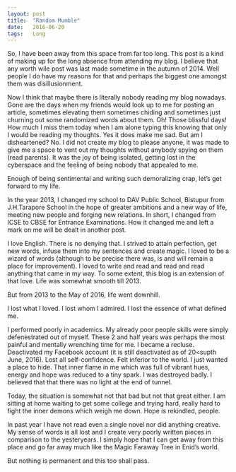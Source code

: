 ```yaml
---
layout: post
title:	"Random Mumble"
date:	2016-06-20
tags:	Long
---
```


<p class="intro"><span class="dropcap">S</span>o, I have been away from this space from far too long. This post is a kind of making up for the long absence from attending my blog. I believe that any worth wile post was last made sometime in the autumn of 2014. Well people I do have my reasons for that and perhaps the biggest one amongst them was disillusionment.</p>

Now I think that maybe there is literally nobody reading my blog nowadays. Gone are the days when my friends would look up to me for posting an article, sometimes elevating them sometimes chiding and sometimes just churning out some randomized words about them. Oh! Those blissful days! How much I miss them today when I am alone typing this knowing that only I would be reading my thoughts. Yes it does make me sad. But am I disheartened? No. I did not create my blog to please anyone, it was made to give me a space to vent out my thoughts without anybody spying on them (read parents). It was the joy of being isolated, getting lost in the cyberspace and the feeling of being nobody that appealed to me.

Enough of being sentimental and writing such demoralizing crap, let’s get forward to my life.

In the year 2013, I changed my school to DAV Public School, Bistupur from J.H.Tarapore School in the hope of greater ambitions and a new way of life, meeting new people and forging new relations. In short, I changed from ICSE to CBSE for Entrance Examinations. How it changed me and left a mark on me will be dealt in another post.

I love English. There is no denying that. I strived to attain perfection, get new words, infuse them into my sentences and create magic. I loved to be a wizard of words (although to be precise there was, is and will remain a place for improvement). I loved to write and read and read and read anything that came in my way. To some extent, this blog is an extension of that love. Life was somewhat smooth till 2013.

But from 2013 to the May of 2016, life went downhill.

I lost what I loved. I lost whom I admired. I lost the essence of what defined me.

I performed poorly in academics. My already poor people skills were simply defenestrated out of myself. These 2 and half years was perhaps the most painful and mentally wrenching time for me. I became a recluse. Deactivated my Facebook account (it is still deactivated as of 20<supth</sup> June, 2016). Lost all self-confidence. Felt inferior to the world. I just wanted a place to hide. That inner flame in me which was full of vibrant hues, energy and hope was reduced to a tiny spark. I was destroyed badly. I believed that that there was no light at the end of tunnel.

Today, the situation is somewhat not that bad but not that great either. I am sitting at home waiting to get some college and trying hard, really hard to fight the inner demons which weigh me down. Hope is rekindled, people.

In past year I have not read even a single novel nor did anything creative. My sense of words is all lost and I create very poorly written pieces in comparison to the yesteryears. I simply hope that I can get away from this place and go far away much like the Magic Faraway Tree in Enid’s world.

But nothing is permanent and this too shall pass.
